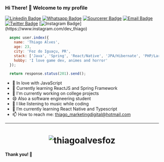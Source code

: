 ### Hi There! 👋 Welcome to my profile

[![Linkedin Badge](https://img.shields.io/badge/-Linkedin-6633cc?style=flat-square&logo=Linkedin&logoColor=white&color=black&link=https://www.linkedin.com/in/thiagoalvesfoz/)](https://www.linkedin.com/in/thiagoalvesfoz/)
[![Whatsapp Badge](https://img.shields.io/badge/-WhatsApp-6633cc?style=flat-square&logo=Whatsapp&logoColor=white&color=black&link=http://wa.me/5545999381359)](http://wa.me/5545999381359)
[![Sourcerer Badge](https://img.shields.io/badge/-Sourcerer.io-6633cc?style=flat-square&logo=appveyor&logoColor=white&color=black&link=https://sourcerer.io/duduxs)](https://sourcerer.io/thiagoalvesfoz)
[![Email Badge](https://img.shields.io/badge/-Email-3ABFE6?style=flat-square&logo=minutemailer&color=black&&logoColor=white&link=mailto:thiago_marketingdigital@hotmail.com)](mailto:thiago_marketingdigital@hotmail.com)
[![Twitter Badge](https://img.shields.io/badge/-Twitter-1ca0f1?style=flat-square&logo=twitter&color=black&logoColor=white&link=https://twitter.com/Iam_thiagoalves)](https://twitter.com/Iam_thiagoalves)
[![Instagram Badge](https://img.shields.io/badge/-Instagram-C13584?style=flat-square&logo=instagram&color=black&logoColor=white&link=https://www.instagram.com/thiagoalvesoliveira_)](https://www.instagram.com/dev_thiago)

```javascript
  async user.index({
    name: 'Thiago Alves',
    age: 23,
    city: 'Foz do Iguaçu, PR',
    stack: ['Java', 'Spring', 'React/Native', 'JPA/Hibernate', 'PHP/Laravel', '(My|Postgre)SQL'],
    hobby: 'I love game dev, animes and horror'
  });

  return response.status(201).send();
```

  - 💙 In love with JavaScript
  - 🌱 Currently learning ReactJS and Spring Framework
  - 🔭 I'm currently working on college projects
  - 😄 Also a software engineering student
  - 🎵 I like listening to music while coding
  - 🌱 I’m currently learning React Native and Typescript
  - 📫 How to reach me: thiago_marketingdigital@hotmail.com

<hr>
<h1 align="center">
<img alt="thiagoalvesfoz" src="https://github-readme-stats.codestackr.vercel.app/api?username=thiagoalvesfoz&show_icons=true&hide_border=true&theme=dark" />
</h1>

#### Thank you! 👋
